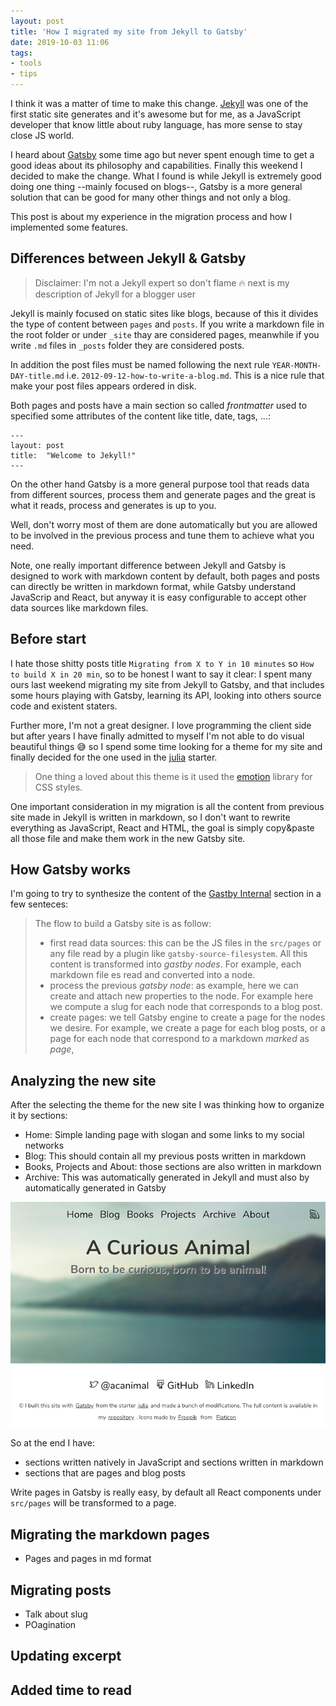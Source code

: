 ```yaml
---
layout: post
title: 'How I migrated my site from Jekyll to Gatsby'
date: 2019-10-03 11:06
tags:
- tools
- tips
---
```


I think it was a matter of time to make this change. [Jekyll](https://jekyllrb.com/) was one of the first static site generates and it's awesome but for me, as a JavaScript developer that know little about ruby language, has more sense to stay close JS world.

I heard about [Gatsby](https://www.gatsbyjs.org/) some time ago but never spent enough time to get a good ideas about its philosophy and capabilities. Finally this weekend I decided to make the change. What I found is while Jekyll is extremely good doing one thing --mainly focused on blogs--, Gatsby is a more general solution that can be good for many other things and not only a blog.

This post is about my experience in the migration process and how I implemented some features.

<!--more-->

## Differences between Jekyll & Gatsby

> Disclaimer: I'm not a Jekyll expert so don't flame 🔥 next is my description of Jekyll for a blogger user

Jekyll is mainly focused on static sites like blogs, because of this it divides the type of content between `pages` and `posts`. If you write a markdown file in the root folder or under `_site` thay are considered pages, meanwhile if you write `.md` files in `_posts` folder they are considered posts.

In addition the post files must be named following the next rule `YEAR-MONTH-DAY-title.md` i.e. `2012-09-12-how-to-write-a-blog.md`. This is a nice rule that make your post files appears ordered in disk.

Both pages and posts have a main section so called *frontmatter* used to specified some attributes of the content like title, date, tags, ...:

```
---
layout: post
title:  "Welcome to Jekyll!"
---
```

On the other hand Gatsby is a more general purpose tool that reads data from different sources, process them and generate pages and the great is what it reads, process and generates is up to you. 

Well, don't worry most of them are done automatically but you are allowed to be involved in the previous process and tune them to achieve what you need.

Note, one really important difference between Jekyll and Gatsby is designed to work with markdown content by default, both pages and posts can directly be written in markdown format, while Gatsby understand JavaScrip and React, but anyway it is easy configurable to accept other data sources like markdown files.

## Before start

I hate those shitty posts title `Migrating from X to Y in 10 minutes` so `How to build X in 20 min`, so to be honest I want to say it clear: I spent many ours last weekend migrating my site from Jekyll to Gatsby, and that includes some hours playing with Gatsby, learning its API, looking into others source code and existent staters.

Further more, I'm not a great designer. I love programming the client side but after years I have finally admitted to myself I'm not able to do visual beautiful things 😅 so I spend some time looking for a theme for my site and finally decided for the one used in the [julia](https://www.gatsbyjs.org/starters/niklasmtj/gatsby-starter-julia/) starter.

> One thing a loved about this theme is it used the [emotion](https://emotion.sh/docs/styled) library for CSS styles.

One important consideration in my migration is all the content from previous site made in Jekyll is written in markdown, so I don't want to rewrite everything as JavaScript, React and HTML, the goal is simply copy&paste all those file and make them work in the new Gatsby site.

## How Gatsby works

I'm going to try to synthesize the content of the [Gastby Internal](https://www.gatsbyjs.org/docs/gatsby-internals/) section in a few senteces:

> The flow to build a Gatsby site is as follow:
> - first read data sources: this can be the JS files in the `src/pages` or any file read by a plugin like `gatsby-source-filesystem`. All this content is transformed into *gastby nodes*. For example, each markdown file es read and converted into a node.
> - process the previous *gatsby node*: as example, here we can create and attach new properties to the node. For example here we compute a slug for each node that corresponds to a blog post.
> - create pages: we tell Gatsby engine to create a page for the nodes we desire. For example, we create a page for each blog posts, or a page for each node that correspond to a markdown *marked* as *page*,

## Analyzing the new site

After the selecting the theme for the new site I was thinking how to organize it by sections:

- Home: Simple landing page with slogan and some links to my social networks
- Blog: This should contain all my previous posts written in markdown
- Books, Projects and About: those sections are also written in markdown
- Archive: This was automatically generated in Jekyll and must also by automatically generated in Gatsby

![site](./images/2019-10_acanimal-gatsby-site.png)

So at the end I have: 
- sections written natively in JavaScript and sections written in markdown
- sections that are pages and blog posts

Write pages in Gatsby is really easy, by default all React components under `src/pages` will be transformed to a page.

## Migrating the markdown pages

- Pages and pages in md format

## Migrating posts

- Talk about slug
- POagination

## Updating excerpt

## Added time to read
